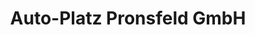 ---
title: "Auto-Platz Pronsfeld GmbH"
url: /pronsfeld/auto-platz-pronsfeld-gmbh/
shop: Autohaus
---